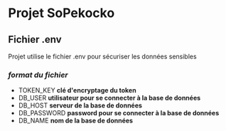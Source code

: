 # Projet SoPekocko
## Fichier .env
Projet utilise le fichier .env pour sécuriser les données sensibles
### *format du fichier* 
- TOKEN_KEY **clé d'encryptage du token**
- DB_USER **utilisateur pour se connecter à la base de données**
- DB_HOST **serveur de la base de données**
- DB_PASSWORD **password pour se connecter à la base de données** 
- DB_NAME **nom de la base de données**